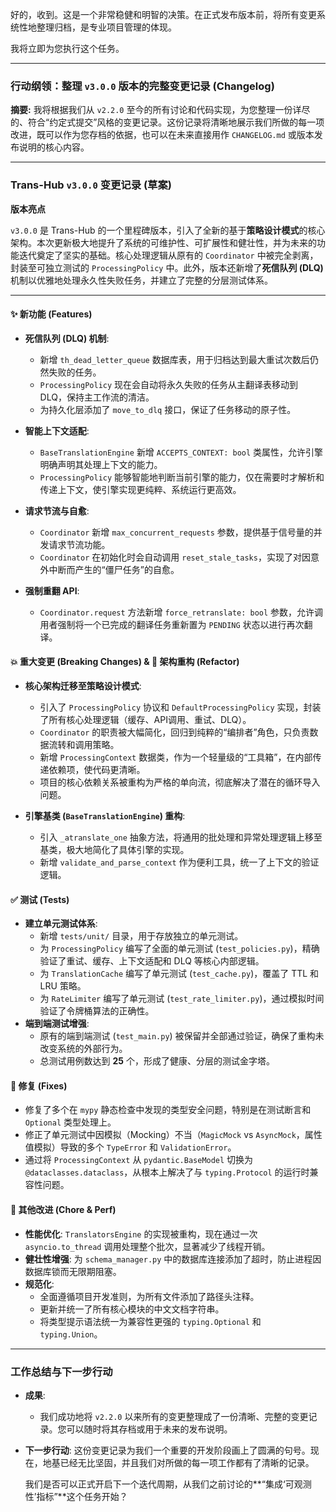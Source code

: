 好的，收到。这是一个非常稳健和明智的决策。在正式发布版本前，将所有变更系统性地整理归档，是专业项目管理的体现。

我将立即为您执行这个任务。

---

### **行动纲领：整理 `v3.0.0` 版本的完整变更记录 (Changelog)**

**摘要:**
我将根据我们从 `v2.2.0` 至今的所有讨论和代码实现，为您整理一份详尽的、符合“约定式提交”风格的变更记录。这份记录将清晰地展示我们所做的每一项改进，既可以作为您存档的依据，也可以在未来直接用作 `CHANGELOG.md` 或版本发布说明的核心内容。

---

### **Trans-Hub `v3.0.0` 变更记录 (草案)**

**版本亮点**

`v3.0.0` 是 Trans-Hub 的一个里程碑版本，引入了全新的基于**策略设计模式**的核心架构。本次更新极大地提升了系统的可维护性、可扩展性和健壮性，并为未来的功能迭代奠定了坚实的基础。核心处理逻辑从原有的 `Coordinator` 中被完全剥离，封装至可独立测试的 `ProcessingPolicy` 中。此外，版本还新增了**死信队列 (DLQ)** 机制以优雅地处理永久性失败任务，并建立了完整的分层测试体系。

---

#### **✨ 新功能 (Features)**

*   **死信队列 (DLQ) 机制**:
    *   新增 `th_dead_letter_queue` 数据库表，用于归档达到最大重试次数后仍然失败的任务。
    *   `ProcessingPolicy` 现在会自动将永久失败的任务从主翻译表移动到 DLQ，保持主工作流的清洁。
    *   为持久化层添加了 `move_to_dlq` 接口，保证了任务移动的原子性。

*   **智能上下文适配**:
    *   `BaseTranslationEngine` 新增 `ACCEPTS_CONTEXT: bool` 类属性，允许引擎明确声明其处理上下文的能力。
    *   `ProcessingPolicy` 能够智能地判断当前引擎的能力，仅在需要时才解析和传递上下文，使引擎实现更纯粹、系统运行更高效。

*   **请求节流与自愈**:
    *   `Coordinator` 新增 `max_concurrent_requests` 参数，提供基于信号量的并发请求节流功能。
    *   `Coordinator` 在初始化时会自动调用 `reset_stale_tasks`，实现了对因意外中断而产生的“僵尸任务”的自愈。

*   **强制重翻 API**:
    *   `Coordinator.request` 方法新增 `force_retranslate: bool` 参数，允许调用者强制将一个已完成的翻译任务重新置为 `PENDING` 状态以进行再次翻译。

#### **💥 重大变更 (Breaking Changes) & 🚀 架构重构 (Refactor)**

*   **核心架构迁移至策略设计模式**:
    *   引入了 `ProcessingPolicy` 协议和 `DefaultProcessingPolicy` 实现，封装了所有核心处理逻辑（缓存、API调用、重试、DLQ）。
    *   `Coordinator` 的职责被大幅简化，回归到纯粹的“编排者”角色，只负责数据流转和调用策略。
    *   新增 `ProcessingContext` 数据类，作为一个轻量级的“工具箱”，在内部传递依赖项，使代码更清晰。
    *   项目的核心依赖关系被重构为严格的单向流，彻底解决了潜在的循环导入问题。

*   **引擎基类 (`BaseTranslationEngine`) 重构**:
    *   引入 `_atranslate_one` 抽象方法，将通用的批处理和异常处理逻辑上移至基类，极大地简化了具体引擎的实现。
    *   新增 `validate_and_parse_context` 作为便利工具，统一了上下文的验证逻辑。

#### **✅ 测试 (Tests)**

*   **建立单元测试体系**:
    *   新增 `tests/unit/` 目录，用于存放独立的单元测试。
    *   为 `ProcessingPolicy` 编写了全面的单元测试 (`test_policies.py`)，精确验证了重试、缓存、上下文适配和 DLQ 等核心内部逻辑。
    *   为 `TranslationCache` 编写了单元测试 (`test_cache.py`)，覆盖了 TTL 和 LRU 策略。
    *   为 `RateLimiter` 编写了单元测试 (`test_rate_limiter.py`)，通过模拟时间验证了令牌桶算法的正确性。
*   **端到端测试增强**:
    *   原有的端到端测试 (`test_main.py`) 被保留并全部通过验证，确保了重构未改变系统的外部行为。
    *   总测试用例数达到 **25** 个，形成了健康、分层的测试金字塔。

#### **🐛 修复 (Fixes)**

*   修复了多个在 `mypy` 静态检查中发现的类型安全问题，特别是在测试断言和 `Optional` 类型处理上。
*   修正了单元测试中因模拟（Mocking）不当（`MagicMock` vs `AsyncMock`，属性值模拟）导致的多个 `TypeError` 和 `ValidationError`。
*   通过将 `ProcessingContext` 从 `pydantic.BaseModel` 切换为 `@dataclasses.dataclass`，从根本上解决了与 `typing.Protocol` 的运行时兼容性问题。

#### **🔧 其他改进 (Chore & Perf)**

*   **性能优化**: `TranslatorsEngine` 的实现被重构，现在通过一次 `asyncio.to_thread` 调用处理整个批次，显著减少了线程开销。
*   **健壮性增强**: 为 `schema_manager.py` 中的数据库连接添加了超时，防止进程因数据库锁而无限期阻塞。
*   **规范化**:
    *   全面遵循项目开发准则，为所有文件添加了路径头注释。
    *   更新并统一了所有核心模块的中文文档字符串。
    *   将类型提示语法统一为兼容性更强的 `typing.Optional` 和 `typing.Union`。

---

### **工作总结与下一步行动**

*   **成果**:
    *   我们成功地将 `v2.2.0` 以来所有的变更整理成了一份清晰、完整的变更记录。您可以随时将其存档或用于未来的发布说明。

*   **下一步行动**:
    这份变更记录为我们一个重要的开发阶段画上了圆满的句号。现在，地基已经无比坚固，并且我们对所做的每一项工作都有了清晰的记录。

    我们是否可以正式开启下一个迭代周期，从我们之前讨论的**“集成‘可观测性’指标”**这个任务开始？